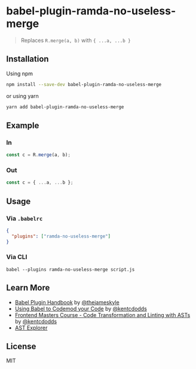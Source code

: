 # babel-plugin-ramda-no-useless-merge

> Replaces `R.merge(a, b)` with `{ ...a, ...b }`

## Installation

Using npm

```sh
npm install --save-dev babel-plugin-ramda-no-useless-merge
```

or using yarn

```sh
yarn add babel-plugin-ramda-no-useless-merge
```

## Example

### In

```js
const c = R.merge(a, b);
```

### Out

```js
const c = { ...a, ...b };
```

## Usage

### Via `.babelrc`

```json
{
  "plugins": ["ramda-no-useless-merge"]
}
```

### Via CLI

```shell
babel --plugins ramda-no-useless-merge script.js
```

## Learn More

- [Babel Plugin Handbook](https://github.com/jamiebuilds/babel-handbook/blob/master/translations/en/plugin-handbook.md) by [@thejameskyle](https://twitter.com/thejameskyle)
- [Using Babel to Codemod your Code](https://youtu.be/Hn6Ca6gzNsw) by [@kentcdodds](https://twitter.com/kentcdodds)
- [Frontend Masters Course - Code Transformation and Linting with ASTs](https://frontendmasters.com/courses/linting-asts/) by [@kentcdodds](https://twitter.com/kentcdodds)
- [AST Explorer](https://astexplorer.net/)

## License

MIT

